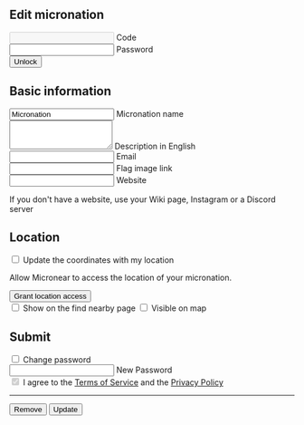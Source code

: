 
<section id="add">

  <h1>Edit micronation</h1>
    <form id="edit__preform">
        <div class="textfield mdl-js-textfield">
            <input type="text" maxlength="256" id="edit__code" required="true" disabled />
            <label for="edit__code">Code</label>
        </div>
        <div class="textfield">
            <input type="password" maxlength="256" id="edit__old_password" required="true" autocomplete="current-password" />
            <label for="edit__password">Password</label>
        </div>
        <button class="accent" id="edit__unlock">
            Unlock
        </button>
    </form>
<form id="edit__form" class="hidden">
    <div class="form_step shown">
      <h2>Basic information</h2>
      <div class="textfield">
        <input type="text" maxlength="256" id="edit__name" required="true" value="Micronation" />
        <label for="edit__name">Micronation name</label>
      </div>
      <div class="textfield mdl-js-textfield">
        <textarea type="text" rows="3" id="edit__description" maxlength="1000"></textarea>
        <label for="edit__description">Description in English</label>
      </div>
      <div class="textfield">
        <input type="email" id="edit__email" />
        <label for="edit__email">Email</label>
      </div>
      <div class="textfield">
        <input type="url" maxlength="256" id="edit__flag" />
        <label for="edit__flag">Flag image link</label>
      </div>
      <div class="textfield">
        <input type="url" maxlength="256" id="edit__website" />
        <label for="edit__website">Website</label>
      </div>
      <p>If you don't have a website, use your Wiki page, Instagram or a Discord server</p>
    </div>
    <div>
    <h2>Location</h2>
    <label class="checkbox" for="edit__update_coordinates">
      <input type="checkbox" id="edit__update_coordinates"/>
      <span>Update the coordinates with my location</span>
    </label>
    <div id="location_notice" class="hidden">
      <p>Allow Micronear to access the location of your micronation.</p>
      <button type="button" id="location_button">
        Grant location access
      </button>
    </div>
    <input type="hidden" id="edit__location">
    </div>
    <label class="checkbox" for="edit__privacy_distance">
      <input type="checkbox" id="edit__privacy_distance"/>
      <span class="mdl-switch__label">Show on the find nearby page</span>
    </label>
    <label class="checkbox" for="edit__privacy_coordinates">
      <input type="checkbox" id="edit__privacy_coordinates"/>
      <span class="mdl-switch__label">Visible on map</span>
    </label>
    <div>
      <h2>Submit</h2>
      <label class="checkbox" for="edit__want_to_change_pass">
        <input type="checkbox" id="edit__want_to_change_pass"/>
        <span>Change password</span>
      </label>
      <div class="textfield hidden" id="edit__new_password_wrapper">
        <input type="password" maxlength="256" minlength="8" id="edit__new_password" autocomplete="new-password" />
        <label for="edit__new_password">New Password</label>
      </div>
      <label class="checkbox" for="edit__terms">
        <input type="checkbox" id="edit__terms" disabled="" checked="" />
        <span>I agree to the <a href="terms">Terms of Service</a> and the <a href="privacy">Privacy Policy</a></span>
      </label>
      <hr />
      <div class="row">
        <button type="button" id="edit__remove">
          Remove
        </button>
        <button class="accent" type="submit" id="edit__buy">
          Update
        </button>
      </div>
    </div>
</form>

</section>
